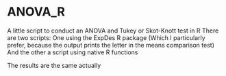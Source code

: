 # ANOVA_R
A little script to conduct an ANOVA and Tukey or Skot-Knott test in R
There are two scripts:
  One using the ExpDes R package (Which I particularly prefer, because the output prints the letter in the means comparison test)
  And the other a script using native R functions

The results are the same actually
